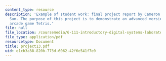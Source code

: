 ```yaml
---
content_type: resource
description: 'Example of student work: final project report by Cameron Lewis and James
  Sun. The purpose of this project is to demonstrate an advanced version of the classic
  arcade game Tetris.'
file: null
file_location: /coursemedia/6-111-introductory-digital-systems-laboratory-spring-2006/e1cb3a38820b773d606242f6e541f7e0_project13.pdf
file_type: application/pdf
resourcetype: Document
title: project13.pdf
uid: e1cb3a38-820b-773d-6062-42f6e541f7e0
---
```

